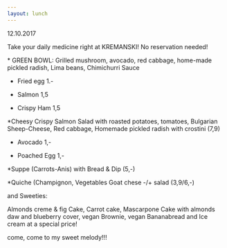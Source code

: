 ```yaml
---
layout: lunch
---
```



12.10.2017

Take your daily medicine right at KREMANSKI! No reservation needed!

\* GREEN BOWL: Grilled mushroom, avocado, red cabbage, home-made pickled radish, Lima beans, Chimichurri Sauce

+ Fried egg 1.-

+ Salmon 1,5

+ Crispy Ham 1,5

\*Cheesy Crispy Salmon Salad with roasted potatoes, tomatoes, Bulgarian Sheep-Cheese, Red cabbage, Homemade pickled radish with crostini (7,9)

+ Avocado 1,-

+ Poached Egg 1,-

\*Suppe (Carrots-Anis) with Bread & Dip (5,-)

\*Quiche (Champignon, Vegetables Goat chese -/+ salad (3,9/6,-)

and Sweeties:

Almonds creme & fig Cake, Carrot cake, Mascarpone Cake with almonds daw and blueberry cover, vegan Brownie, vegan Bananabread and Ice cream at a special price!

come, come to my sweet melody!!!